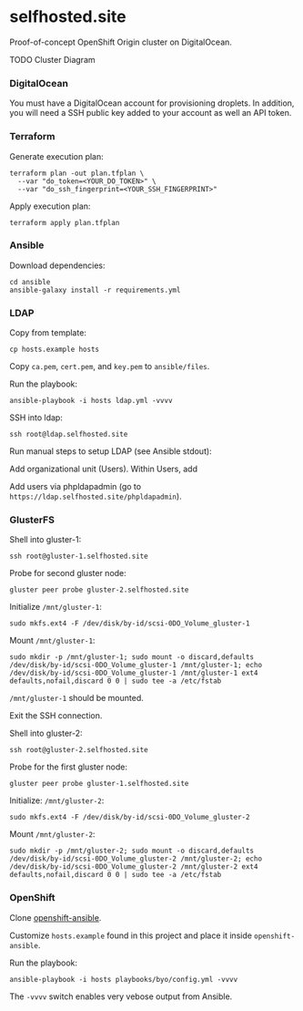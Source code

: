 selfhosted.site
===============

Proof-of-concept OpenShift Origin cluster on DigitalOcean.

TODO Cluster Diagram

### DigitalOcean

You must have a DigitalOcean account for provisioning droplets. In addition, you will need a SSH public key added to your account as well an API token.

### Terraform

Generate execution plan:

```
terraform plan -out plan.tfplan \
  --var "do_token=<YOUR_DO_TOKEN>" \
  --var "do_ssh_fingerprint=<YOUR_SSH_FINGERPRINT>"
```

Apply execution plan:

```
terraform apply plan.tfplan
```

### Ansible

Download dependencies:

```
cd ansible
ansible-galaxy install -r requirements.yml
```

### LDAP

Copy from template:

`cp hosts.example hosts`

Copy `ca.pem`, `cert.pem`, and `key.pem` to `ansible/files`.

Run the playbook:

```
ansible-playbook -i hosts ldap.yml -vvvv
```

SSH into ldap:

`ssh root@ldap.selfhosted.site`

Run manual steps to setup LDAP (see Ansible stdout):

Add organizational unit (Users). Within Users, add 

Add users via phpldapadmin (go to `https://ldap.selfhosted.site/phpldapadmin`).


### GlusterFS

Shell into gluster-1:

`ssh root@gluster-1.selfhosted.site`

Probe for second gluster node:

`gluster peer probe gluster-2.selfhosted.site`

Initialize `/mnt/gluster-1`:

```
sudo mkfs.ext4 -F /dev/disk/by-id/scsi-0DO_Volume_gluster-1
```

Mount `/mnt/gluster-1`:

```
sudo mkdir -p /mnt/gluster-1; sudo mount -o discard,defaults /dev/disk/by-id/scsi-0DO_Volume_gluster-1 /mnt/gluster-1; echo /dev/disk/by-id/scsi-0DO_Volume_gluster-1 /mnt/gluster-1 ext4 defaults,nofail,discard 0 0 | sudo tee -a /etc/fstab
```

`/mnt/gluster-1` should be mounted.

Exit the SSH connection.

Shell into gluster-2:

`ssh root@gluster-2.selfhosted.site`

Probe for the first gluster node:

`gluster peer probe gluster-1.selfhosted.site`

Initialize: `/mnt/gluster-2`:

```
sudo mkfs.ext4 -F /dev/disk/by-id/scsi-0DO_Volume_gluster-2
```

Mount `/mnt/gluster-2`:

```
sudo mkdir -p /mnt/gluster-2; sudo mount -o discard,defaults /dev/disk/by-id/scsi-0DO_Volume_gluster-2 /mnt/gluster-2; echo /dev/disk/by-id/scsi-0DO_Volume_gluster-2 /mnt/gluster-2 ext4 defaults,nofail,discard 0 0 | sudo tee -a /etc/fstab
```

### OpenShift

Clone [openshift-ansible](https://github.com/openshift/openshift-ansible).

Customize `hosts.example` found in this project and place it inside `openshift-ansible`.

Run the playbook:

```
ansible-playbook -i hosts playbooks/byo/config.yml -vvvv
```

The `-vvvv` switch enables very vebose output from Ansible.
